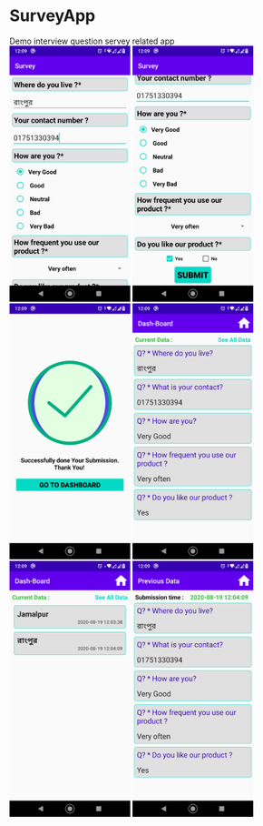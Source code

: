 # SurveyApp
Demo interview question servey related app
<img src = "screenshoots/one.png" weidth = "250" height = "450"> 
<img src = "screenshoots/two.png" weidth = "250" height = "450"> 
<img src = "screenshoots/three.png" weidth = "250" height = "450"> 
<img src = "screenshoots/four.png" weidth = "250" height = "450"> 
<img src = "screenshoots/five.png" weidth = "250" height = "450"> 
<img src = "screenshoots/six.png" weidth = "250" height = "450"> 
